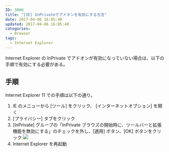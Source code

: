 ```yaml
---
ID: 3000
title: "[IE] InPrivateでアドオンを有効にする方法"
date: 2017-04-06 16:05:40
updated: 2017-04-06 16:05:40
categories:
  - Browser
tags:
  - Internet Explorer
---
```


Internet Explorer の InPrivate でアドオンが有効になっていない場合は、以下の手順で有効にする必要がある。

<!--more-->

## 手順

Internet Explorer 11 での手順は以下の通り。

1. IE のメニューから [ツール] をクリック、 [インターネットオプション] を開く
2. [プライバシー] タブをクリック
3. [InPrivate] グループの「InPrivate ブラウズの開始時に、ツールバーと拡張機能を無効にする」のチェックを外し、[適用] ボタン、[OK] ボタンをクリック
   ![](https://i.imgur.com/aqOAK8k.png)
4. Internet Explorer を再起動
